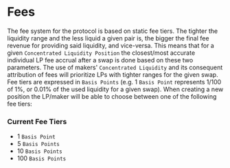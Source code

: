 # Fees

The fee system for the protocol is based on static fee tiers. The tighter the liquidity range and the less liquid a given pair is, the bigger the final fee revenue for providing said liquidity, and vice-versa. This means that for a given `Concentrated Liquidity Position` the closest/most accurate individual LP fee accrual after a swap is done based on these two parameters. The use of makers' `Concentrated Liquidity` and its consequent attribution of fees will prioritize LPs with tighter ranges for the given swap.  Fee tiers are expressed in `Basis Points` (e.g. 1 `Basis Point` represents 1/100 of 1%, or 0.01% of the used liquidity for a given swap). When creating a new position the LP/maker will be able to choose between one of the following fee tiers:

### Current Fee Tiers

- 1 `Basis Point`
- 5 `Basis Points`
- 10 `Basis Points`
- 100 `Basis Points`
<br/>
<br/>
<br/>
